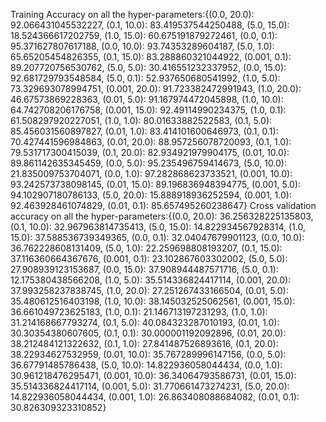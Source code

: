 Training Accuracy on all the hyper-parameters:{(0.0, 20.0): 92.066431045532227, (0.1, 10.0): 83.419537544250488, (5.0, 15.0): 18.524366617202759, (1.0, 15.0): 60.675191879272461, (0.0, 0.1): 95.371627807617188, (0.0, 10.0): 93.74353289604187, (5.0, 1.0): 65.65205454826355, (0.1, 15.0): 83.288860321044922, (0.001, 0.1): 89.207720756530762, (5.0, 5.0): 30.416551232337952, (0.0, 15.0): 92.681729793548584, (5.0, 0.1): 52.937650680541992, (1.0, 5.0): 73.329693078994751, (0.001, 20.0): 91.723382472991943, (1.0, 20.0): 46.67573869228363, (0.01, 5.0): 91.167974472045898, (1.0, 10.0): 64.742708206176758, (0.001, 15.0): 92.49114990234375, (1.0, 0.1): 61.508297920227051, (1.0, 1.0): 80.01633882522583, (0.1, 5.0): 85.456031560897827, (0.01, 1.0): 83.414101600646973, (0.1, 0.1): 70.427441596984863, (0.01, 20.0): 88.957256078720093, (0.1, 1.0): 79.531717300415039, (0.1, 20.0): 82.934921979904175, (0.01, 10.0): 89.861142635345459, (0.0, 5.0): 95.235496759414673, (5.0, 10.0): 21.835009753704071, (0.0, 1.0): 97.282868623733521, (0.001, 10.0): 93.242573738098145, (0.01, 15.0): 89.196836948394775, (0.001, 5.0): 94.102907180786133, (5.0, 20.0): 15.888918936252594, (0.001, 1.0): 92.463928461074829, (0.01, 0.1): 85.657495260238647}
Cross validation accuracy on all the hyper-parameters:{(0.0, 20.0): 36.256328225135803, (0.1, 10.0): 32.967963814735413, (5.0, 15.0): 14.822934567928314, (1.0, 15.0): 37.588536739349365, (0.0, 0.1): 32.04047679901123, (0.0, 10.0): 36.762228608131409, (5.0, 1.0): 22.259698808193207, (0.1, 15.0): 37.116360664367676, (0.001, 0.1): 23.102867603302002, (5.0, 5.0): 27.908939123153687, (0.0, 15.0): 37.908944487571716, (5.0, 0.1): 12.175380438566208, (1.0, 5.0): 35.514336824417114, (0.001, 20.0): 37.993258237838745, (1.0, 20.0): 27.251267433166504, (0.01, 5.0): 35.480612516403198, (1.0, 10.0): 38.145032525062561, (0.001, 15.0): 36.661049723625183, (1.0, 0.1): 21.146713197231293, (1.0, 1.0): 31.214168667793274, (0.1, 5.0): 40.084323287010193, (0.01, 1.0): 30.30354380607605, (0.1, 0.1): 30.000001192092896, (0.01, 20.0): 38.212484121322632, (0.1, 1.0): 27.841487526893616, (0.1, 20.0): 38.22934627532959, (0.01, 10.0): 35.767289996147156, (0.0, 5.0): 36.67791485786438, (5.0, 10.0): 14.822936058044434, (0.0, 1.0): 30.961218476295471, (0.001, 10.0): 36.34064793586731, (0.01, 15.0): 35.514336824417114, (0.001, 5.0): 31.770661473274231, (5.0, 20.0): 14.822936058044434, (0.001, 1.0): 26.863408088684082, (0.01, 0.1): 30.826309323310852}